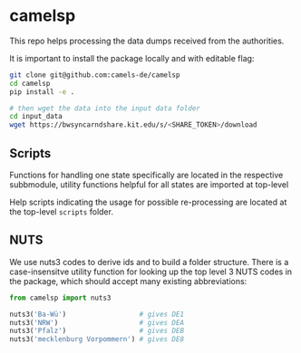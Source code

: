 # camelsp

This repo helps processing the data dumps received from the authorities. 

It is important to install the package locally and with editable flag:

```bash
git clone git@github.com:camels-de/camelsp
cd camelsp
pip install -e .

# then wget the data into the input data folder
cd input_data
wget https://bwsyncarndshare.kit.edu/s/<SHARE_TOKEN>/download
```

## Scripts

Functions for handling one state specifically are located in the respective subbmodule,
utility functions helpful for all states are imported at top-level

Help scripts indicating the usage for possible re-processing are located at the top-level
`scripts` folder.

## NUTS

We use nuts3 codes to derive ids and to build a folder structure. There is a case-insensitve utility function
for looking up the top level 3 NUTS codes in the package, which should accept many existing abbreviations:

```python
from camelsp import nuts3

nuts3('Ba-Wü')                  # gives DE1
nuts3('NRW')                    # gives DEA
nuts3('Pfalz')                  # gives DEB
nuts3('mecklenburg Vorpommern') # gives DE8
```